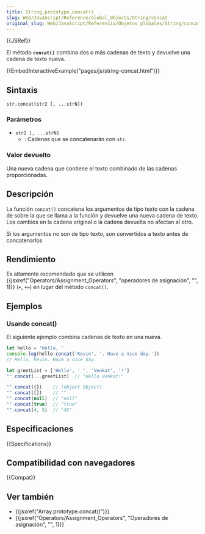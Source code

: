 ```yaml
---
title: String.prototype.concat()
slug: Web/JavaScript/Reference/Global_Objects/String/concat
original_slug: Web/JavaScript/Referencia/Objetos_globales/String/concat
---
```


{{JSRef}}

El método **`concat()`** combina dos o más cadenas de texto y devuelve una cadena de texto nueva.

{{EmbedInteractiveExample("pages/js/string-concat.html")}}

## Sintaxis

```
str.concat(str2 [, ...strN])
```

### Parámetros

- `str2 [, ...strN]`
  - : Cadenas que se concatenarán con `str`.

### Valor devuelto

Una nueva cadena que contiene el texto combinado de las cadenas proporcionadas.

## Descripción

La función `concat()` concatena los argumentos de tipo texto con la cadena de sobre la que se llama a la función y devuelve una nueva cadena de texto. Los cambios en la cadena original o la cadena devuelta no afectan al otro.

Si los argumentos no son de tipo texto, son convertidos a texto antes de concatenarlos

## Rendimiento

Es altamente recomendado que se utilicen {{jsxref("Operators/Assignment_Operators", "operadores de asignación", "", 1)}} (`+`, `+=`) en lugar del método `concat()`.

## Ejemplos

### Usando concat()

El siguiente ejemplo combina cadenas de texto en una nueva.

```js
let hello = 'Hello, '
console.log(hello.concat('Kevin', '. Have a nice day.'))
// Hello, Kevin. Have a nice day.

let greetList = ['Hello', ' ', 'Venkat', '!']
"".concat(...greetList)  // "Hello Venkat!"

"".concat({})    // [object Object]
"".concat([])    // ""
"".concat(null)  // "null"
"".concat(true)  // "true"
"".concat(4, 5)  // "45"
```

## Especificaciones

{{Specifications}}

## Compatibilidad con navegadores

{{Compat}}

## Ver también

- {{jsxref("Array.prototype.concat()")}}
- {{jsxref("Operators/Assignment_Operators", "Operadores de asignación", "", 1)}}
